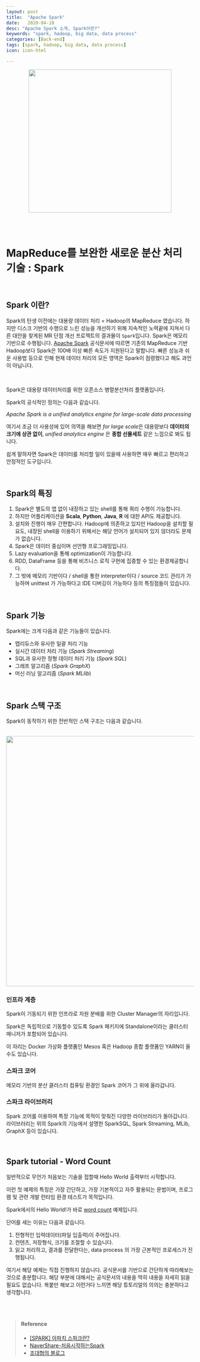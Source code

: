 ```yaml
---
layout: post
title:  "Apache Spark"
date:   2020-04-18
desc: "Apache Spark 소개, Spark이란?"
keywords: "spark, hadoop, big data, data process"
categories: [Back-end]
tags: [spark, hadoop, big data, data process]
icon: icon-html

---
```


<p align="center"><img src="https://upload.wikimedia.org/wikipedia/commons/thumb/f/f3/Apache_Spark_logo.svg/1200px-Apache_Spark_logo.svg.png" style="width:40vw"/></p>



<br>

<br>

# MapReduce를 보완한 새로운 분산 처리 기술 : Spark

<br>

## Spark 이란?

Spark의 탄생 이전에는 대용량 데이터 처리 = Hadoop의 MapReduce 였습니다. 하지만 디스크 기반의 수행으로 느린 성능을 개선하기 위해 지속적인 노력끝에 지쳐서 다른 대안을 찾게된 MR 단점 개선 프로젝트의 결과물이 `Spark`입니다. Spark은 메모리 기반으로 수행됩니다. [Apache Spark](https://spark.apache.org/)  공식문서에 따르면 기존의 MapReduce 기반 Hadoop보다  Spark은 100배 이상 빠른 속도가 지원된다고 말합니다. 빠른 성능과 쉬운 사용법 등으로 인해 현재 데이터 처리의 모든 영역은 Spark이 점령했다고 해도 과언이 아닙니다.

<br>

Spark은 대용량 데이터처리를 위한 오픈소스 병렬분산처리 플랫폼입니다.

Spark의 공식적인 정의는 다음과 같습니다.

*Apache Spark is a unified analytics engine for large-scale data processing*

여기서 조금 더 사용성에 있어 의역을 해보면 *for large scale*은 대용량보다 **데이터의 크기에 상관 없이**, *unified analytics engine* 은 **종합 선물세트** 같은 느낌으로 봐도 됩니다.

쉽게 말하자면 Spark은 데이터를 처리할 일이 있을때 사용하면 매우 빠르고 편리하고 안정적인 도구입니다.

<br>

## Spark의 특징

1. Spark은 별도의 앱 없이 내장하고 있는 shell를 통해 쿼리 수행이 가능합니다.
2. 하지만 어플리케이션을 **Scala**, **Python**, **Java**, **R** 에 대한 API도 제공합니다.
3. 설치와 진행이 매우 간편합니다. Hadoop에 의존하고 있지만 Hadoop을 설치할 필요도, 내장된 shell을 이용하기 위해서는 해당 언어가 설치되어 있지 않더라도 문제가 없습니다.
4. Spark은 데이터 중심이며 선언형 프로그래밍입니다.
5. Lazy evaluation을 통해 optimization이 가능합니다.
6. RDD, DataFrame 등을 통해 비즈니스 로직 구현에 집중할 수 있는 환경제공합니다.
7. 그 밖에 메모리 기반이다 / shell을 통한 interpreter이다 / source 코드 관리가 가능하며 unittest 가 가능하다고 IDE 디버깅이 가능하다 등의 특징점들이 있습니다.

<br>

## Spark 기능

Spark에는 크게 다음과 같은 기능들이 있습니다.

- 맵리듀스와 유사한 일괄 처리 기능
- 실시간 데이터 처리 기능 (*Spark Streaming*)
- SQL과 유사한 정형 데이터 처리 기능 (*Spark SQL*)
- 그래프 알고리즘 (*Spark GraphX*)
- 머신 러닝 알고리즘 (*Spark MLlib*)

<br>

## Spark 스택 구조

Spark이 동작하기 위한 전반적인 스택 구조는 다음과 같습니다.

<br>

<img src="https://t1.daumcdn.net/cfile/tistory/2140BE3C555DFB5130" style="width:70vw"/>

<br>

### 인프라 계층

Spark이 기동되기 위한 인프라로 자원 분배를 위한 Cluster Manager의 자리입니다.

Spark은 독립적으로 기동할수 있도록 Spark 패키지에 Standalone이라는 클러스터 매니저가 포함되어 있습니다.

이 자리는 Docker 가상화 플랫폼인 Mesos 혹은 Hadoop 종합 플랫폼인 YARN이 올 수도 있습니다.

### 스파크 코어

메모리 기반의 분산 클러스터 컴퓨팅 환경인 Spark 코어가 그 위에 올라갑니다.

### 스파크 라이브러리

Spark 코어를 이용하여 특정 기능에 목적이 맞춰진 다양한 라이브러리가 돌아갑니다. 라이브러리는 위의 Spark의 기능에서 설명한 SparkSQL, Spark Streaming, MLib, GraphX 등이 있습니다.

<br>

## Spark tutorial - Word Count

일반적으로 무언가 처음보는 기술을 접할때 Hello World 출력부터 시작합니다.

이런 첫 예제의 특징은 가장 간단하고, 가장 기본적이고 자주 활용되는 문법이며, 프로그램 및 관련 개발 런타임 환경 테스트가 목적입니다.

Spark에서의 Hello World!가 바로 [word count](https://spark.apache.org/examples.html) 예제입니다.

단어를 세는 이유는 다음과 같습니다. 

1. 전형적인 입력데이터(파일 입출력)이 주어집니다.
2. 컨텐츠, 저장형식, 크기를 조절할 수 있습니다.
3. 읽고 처리하고, 결과를 전달한다는, data process 의 가장 근본적인 프로세스가 진행됩니다.

여기서 해당 예제는 직접 진행하지 않습니다. 공식문서를 기반으로 간단하게 따라해보는 것으로 충분합니다. 해당 부분에 대해서는 공식문서의 내용을 딱히 내용을 자세히 읽을 필요도 없습니다. 복붙만 해보고 이런거다 느끼면 해당 튜토리얼의 의의는 충분하다고 생각합니다. 

<br><br>

> #### Reference
>
> - [[SPARK] 아파치 스파크란?](https://12bme.tistory.com/433)
> - [NaverShare-처음시작하는Spark](https://share.navercorp.com/techshare191018/joinLectures/26040)
> - [조대협의 블로그](https://bcho.tistory.com/1026?category=563141)
